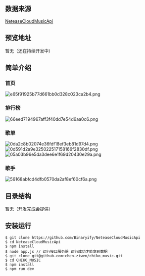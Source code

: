 ## 数据来源
[NeteaseCloudMusicApi](https://github.com/Binaryify/NeteaseCloudMusicApi)
## 预览地址
暂无（还在持续开发中）
## 简单介绍
### 首页
![e65f91925b77d661bb0d328c023ca2b4.png](:/fcd74226308c4603ac466b9ac1ffefc8)
### 排行榜
![66eed7194967aff3f40dd7e54d6aa0c6.png](:/df7bf8ea9e0b46beb188f2094a1982ea)
### 歌单
![0da2c8b02074e36fdf18ef3eb81d97d4.png](:/a500c228dac34a06aff0e5a3b9dbd9cf)
![0d591d2a9e325022517158166f2830df.png](:/b888879bb4934ffa98a75884edd43b18)
![05a03b96e5da3dee6e1f69d20430e29a.png](:/6e41b19ea0804347bd4cb12db7c28185)
### 歌手
![56168abfcd4dfb0570da2af8ef60cf6a.png](:/f31d72ebff2e4f518eadda397b8e8491)

## 目录结构
暂无（开发完成会提供）
## 安装运行
```git
$ git clone https://github.com/Binaryify/NeteaseCloudMusicApi
$ cd NeteaseCloudMusicApi
$ npm install
$ node app.js // 运行接口服务器 运行成功才能拿到数据
$ git clone git@github.com:chen-ziwen/chiko_music.git
$ cd CHIKO_MUSIC
$ npm install
$ npm run dev
```

